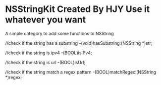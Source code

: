 NSStringKit
Created By HJY
Use it whatever you want
===========

A simple category to add some functions to NSString


//check if the string has a substring
-(void)hasSubstring:(NSString *)str;

//check if the string is ipv4
-(BOOL)isIPv4;

//check if the string is url
-(BOOL)isUrl;

//check if the string match a regex pattern
-(BOOL)matchRegex:(NSString *)regex;

